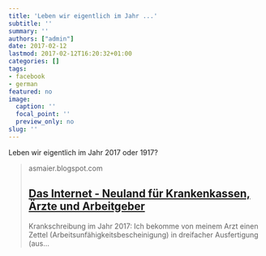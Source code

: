 ```yaml
---
title: 'Leben wir eigentlich im Jahr ...'
subtitle: ''
summary: ''
authors: ["admin"]
date: 2017-02-12
lastmod: 2017-02-12T16:20:32+01:00
categories: []
tags:
- facebook
- german
featured: no
image:
  caption: ''
  focal_point: ''
  preview_only: no
slug: ''
---
```

Leben wir eigentlich im Jahr 2017 oder 1917?
> asmaier.blogspot.com
> ## [Das Internet - Neuland für Krankenkassen, Ärzte und Arbeitgeber](https://asmaier.blogspot.de/2017/02/das-internet-neuland-fur-krankenkassen.html)
>
>   Krankschreibung im Jahr 2017: Ich bekomme von meinem Arzt einen Zettel (Arbeitsunfähigkeitsbescheinigung) in dreifacher Ausfertigung (aus...


